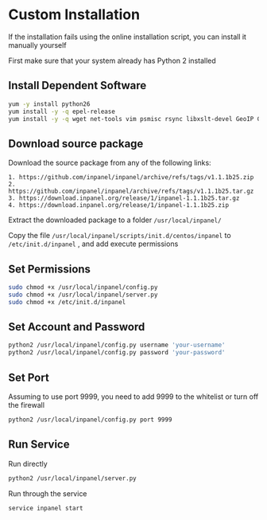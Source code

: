 # Custom Installation

If the installation fails using the online installation script, you can install it manually yourself

First make sure that your system already has Python 2 installed

## Install Dependent Software

```sh
yum -y install python26
yum install -y -q epel-release
yum install -y -q wget net-tools vim psmisc rsync libxslt-devel GeoIP GeoIP-devel gd gd-devel
```

## Download source package

Download the source package from any of the following links:

```
1. https://github.com/inpanel/inpanel/archive/refs/tags/v1.1.1b25.zip
2. https://github.com/inpanel/inpanel/archive/refs/tags/v1.1.1b25.tar.gz
3. https://download.inpanel.org/release/1/inpanel-1.1.1b25.tar.gz
4. https://download.inpanel.org/release/1/inpanel-1.1.1b25.zip
```

Extract the downloaded package to a folder `/usr/local/inpanel/`

Copy the file `/usr/local/inpanel/scripts/init.d/centos/inpanel` to `/etc/init.d/inpanel` , and add execute permissions

## Set Permissions

```sh
sudo chmod +x /usr/local/inpanel/config.py
sudo chmod +x /usr/local/inpanel/server.py
sudo chmod +x /etc/init.d/inpanel
```

## Set Account and Password

```sh
python2 /usr/local/inpanel/config.py username 'your-username'
python2 /usr/local/inpanel/config.py password 'your-password'
```

## Set Port

Assuming to use port 9999, you need to add 9999 to the whitelist or turn off the firewall

```sh
python2 /usr/local/inpanel/config.py port 9999
```

## Run Service

Run directly

```sh
python2 /usr/local/inpanel/server.py
```

Run through the service

```sh
service inpanel start
```
